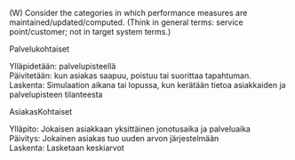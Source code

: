 (W) Consider the categories in which performance measures are maintained/updated/computed. (Think in general terms: service point/customer; not in target system terms.)

Palvelukohtaiset

Ylläpidetään: palvelupisteellä <br>
Päivitetään: kun asiakas saapuu, poistuu tai suorittaa tapahtuman. <br>
Laskenta: Simulaation aikana tai lopussa, kun kerätään tietoa asiakkaiden ja palvelupisteen tilanteesta



AsiakasKohtaiset

Ylläpito: Jokaisen asiakkaan yksittäinen jonotusaika ja palveluaika <br>
Päivitys: Jokainen asiakas tuo uuden arvon järjestelmään <br>
Laskenta: Lasketaan keskiarvot <br>




